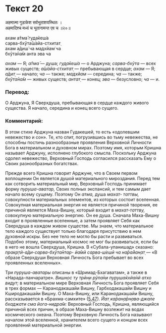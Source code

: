 # Текст 20

अहमात्मा गुडाकेश सर्वभूताशयस्थितः ।  
अहमादिश्च मध्यं च भूतानामन्त एव च ॥२०॥

ахам а̄тма̄ гуд̣а̄кеш́а  
сарва-бхӯта̄ш́айа-стхитат̣  
ахам а̄диш́ ча мадхйам̇ ча  
бхӯта̄на̄м анта эва ча

_ахам_ — Я; _а̄тма̄_ — душа; _гуд̣а̄кеш́а_ — о Арджуна; _сарва-бхӯта_ — всех живых существ; _а̄ш́айа-стхитат̣_ — пребывающая в сердце; _ахам_ — Я; _а̄дит̣_ — начало; _ча_ — также; _мадхйам_ — середина; _ча_ — также; _бхӯта̄на̄м_ — живых существ; _антат̣_ — конец; _эва_ — безусловно; _ча_ — и.

### Перевод:

О Арджуна, Я Сверхдуша, пребывающая в сердце каждого живого существа. Я начало, середина и конец всего сущего.

### Комментарий:

В этом стихе Арджуна назван Гудакешей, то есть «одолевшим невежество и сон». Те, кто спит, погрузившись во тьму невежества, не способны постичь разнообразные проявления Верховной Личности Бога в материальном и духовном мирах. Поэтому имя, которым Кришна называет Арджуну, исполнено глубокого смысла. Поскольку Арджуна одолел невежество, Верховный Господь согласился рассказать Ему о Своих разнообразных богатствах.

Прежде всего Кришна говорит Арджуне, что в Своем первом воплощении Он является душой материального мироздания. Перед тем как сотворить материальный мир, Верховный Господь принимает форму _пуруша-аватар,_ Своих полных экспансий, и тем самым дает начало всему сущему. Поэтому Он _атма,_ душа _махат- таттвы,_ совокупности материальных элементов, из которых состоит вселенная. Совокупная материальная энергия не является причиной творения, ее причиной является Маха-Вишну, который входит в _махат-таттву,_ совокупную материальную энергию. Он ее душа. Сначала Маха-Вишну входит в проявленные вселенные, а затем проявляет Себя как Сверхдуша в каждом живом существе. Мы знаем, что материальное тело каждого существует только благодаря присутствию в нем духовной искры. Без нее тело не могло бы расти и развиваться. Подобно этому, материальный космос не мог бы развиваться, если бы в него не вошла Сверхдуша, Кришна. В «Субала-упанишад» сказано: _пракр̣тй-а̄ди-сарва-бхӯта̄нтар- йа̄мӣ сарва-ш́ешӣ ча на̄ра̄йан̣ат̣_ — «В образе Сверхдуши Верховная Личность Бога пребывает во всех проявленных вселенных».

Три _пуруша-аватары_ описаны в «Шримад-Бхагаватам», а также в «Нарада-панчаратре». _Вишн̣ос ту трӣн̣и рӯпа̄н̣и пуруша̄кхйа̄нй атхо видут̣:_ в материальном мире Верховная Личность Бога проявляет Себя в трех формах — Каранодакашайи Вишну, Гарбходакашайи Вишну и Кширодакашайи Вишну. О Маха-Вишну, или Каранодакашайи Вишну, рассказывается в «Брахма-самхите» ([5.47](#)). _Йат̣ ка̄ран̣а̄рн̣ава-джале бхаджати сма йога-нидра̄м:_ Верховный Господь, Кришна, являющийся причиной всех причин, в образе Маха-Вишну возлежит на водах космического океана. Поэтому Верховную Личность Бога называют началом этой вселенной, хранителем всего сущего и концом всех проявлений материальной энергии.